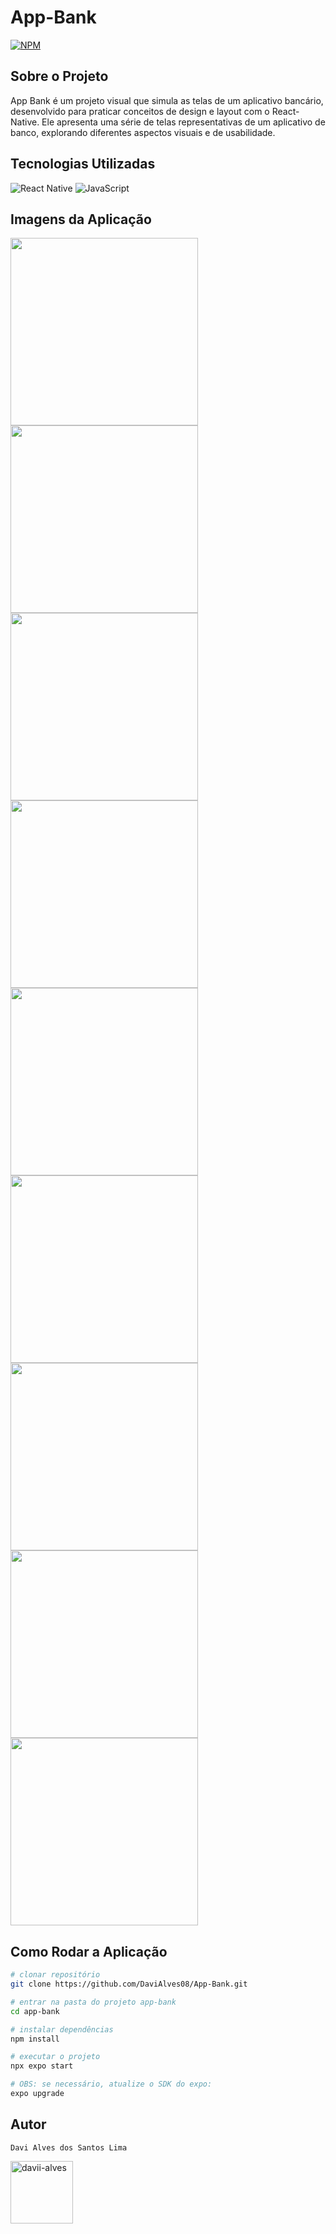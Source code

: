 <h1>App-Bank</h1>

[![NPM](https://img.shields.io/npm/l/react)](https://github.com/DaviAlves08/App-Bank/blob/main/LICENSE) 

<h2>Sobre o Projeto</h2> 
<p>App Bank é um projeto visual que simula as telas de um aplicativo bancário, desenvolvido para praticar conceitos de design e layout com o React-Native. Ele apresenta uma série de telas representativas de um aplicativo de banco, explorando diferentes aspectos visuais e de usabilidade.</p>

<h2>Tecnologias Utilizadas</h2>

![React Native](https://img.shields.io/badge/React_Native-20232A?style=for-the-badge&logo=react&logoColor=61DAFB)
![JavaScript](https://img.shields.io/badge/JavaScript-F7DF1E?style=for-the-badge&logo=javascript&logoColor=black)

<h2>Imagens da Aplicação</h2>
<div>
  <img src="https://github.com/DaviAlves08/assets/blob/main/Bank/Image%20Bank%20(6).jpeg" width="300px">
  <img src="https://github.com/DaviAlves08/assets/blob/main/Bank/Image%20Bank%20(5).jpeg" width="300px">
  <img src="https://github.com/DaviAlves08/assets/blob/main/Bank/Image%20Bank%20(8).jpeg" width="300px">
  <img src="https://github.com/DaviAlves08/assets/blob/main/Bank/Image%20Bank%20(4).jpeg" width="300px">
  <img src="https://github.com/DaviAlves08/assets/blob/main/Bank/Image%20Bank%20(7).jpeg" width="300px">
  <img src="https://github.com/DaviAlves08/assets/blob/main/Bank/Image%20Bank%20(9).jpeg" width="300px">
  <img src="https://github.com/DaviAlves08/assets/blob/main/Bank/Image%20Bank%20(2).jpeg" width="300px">
  <img src="https://github.com/DaviAlves08/assets/blob/main/Bank/Image%20Bank%20(3).jpeg" width="300px">
  <img src="https://github.com/DaviAlves08/assets/blob/main/Bank/Image%20Bank%20(1).jpeg" width="300px">
</div>



<h2>Como Rodar a Aplicação</h2>

```bash
# clonar repositório
git clone https://github.com/DaviAlves08/App-Bank.git

# entrar na pasta do projeto app-bank
cd app-bank

# instalar dependências
npm install

# executar o projeto
npx expo start

# OBS: se necessário, atualize o SDK do expo: 
expo upgrade
```

## Autor 

`Davi Alves dos Santos Lima`
<p>
<a href="https://linkedin.com/in/davii-alves" target="blank"><img align="center" src="https://user-images.githubusercontent.com/74038190/235294012-0a55e343-37ad-4b0f-924f-c8431d9d2483.gif" alt="davii-alves" height="100" width="100" /></a>
</p>
</div>

